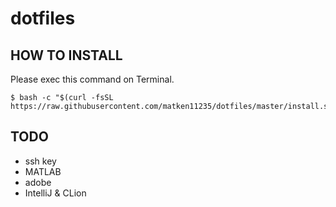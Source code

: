 # dotfiles

## HOW TO INSTALL
Please exec this command on Terminal.
```:Terminal.app
$ bash -c "$(curl -fsSL https://raw.githubusercontent.com/matken11235/dotfiles/master/install.sh)"
```

## TODO
* ssh key
* MATLAB
* adobe
* IntelliJ & CLion

